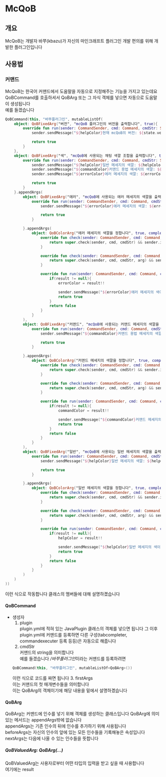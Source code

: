 # McQoB
## 개요
McQoB는 개발자 바쭈(kbazu)가 자신의 마인크래프트 플러그인 개발 편의를 위해 개발한 플러그인입니다
## 사용법
### 커맨드
McQoB는 한국어 커맨드에서 도움말을 자동으로 지정해주는 기능을 가지고 있는데요  
QoBCommand를 호출하셔서 QoBArg 또는 그 자식 객체를 넣으면 자동으로 도움말이 생성됩니다  
예를 들겠습니다
```kotlin
QoBCommand(this, "바쭈플러그인", mutableListOf(
    object: QoBFixedArg("버전", "mcQoB 플러그인의 버전을 출력합니다", true){
        override fun run(sender: CommandSender, cmd: Command, cmdStr: String): Boolean {
            sender.sendMessage("${helpColor}현재 mcQoB의 버전: ${state.versionStr(version)}")

            return true
        }
    },
    object: QoBFixedArg("색", "mcQoB에 사용되는 채팅 색깔 조합을 출력합니다", true){
        override fun run(sender: CommandSender, cmd: Command, cmdStr: String): Boolean {
            sender.sendMessage("${helpColor}일반 메세지의 색깔: ${helpColor.name}")
            sender.sendMessage("${commandColor}커맨드 용법 메세지의 색깔: ${commandColor.name}")
            sender.sendMessage("${errorColor}에러 메세지의 색깔: ${errorColor.name}")

            return true
        }
    }.appendArgs(
        object: QoBFixedArg("에러", "mcQoB에 사용되는 에러 메세지의 색깔을 출력합니다", true){
            override fun run(sender: CommandSender, cmd: Command, cmdStr: String): Boolean {
                sender.sendMessage("${errorColor}에러 메세지의 색깔: ${errorColor.name}")

                return true
            }

        }.appendArgs(
            object: QoBColorArg("에러 메세지의 색깔을 정합니다", true, completed = true){
                override fun check(sender: CommandSender, cmd: Command, cmdStr: String): Boolean {
                    return super.check(sender, cmd, cmdStr) && sender.isOp()
                }

                override fun check(sender: CommandSender, cmd: Command, cmdStr: String, arg: String): Boolean {
                    return super.check(sender, cmd, cmdStr, arg) && sender.isOp
                }

                override fun run(sender: CommandSender, cmd: Command, cmdStr: String): Boolean {
                    if(result != null){
                        errorColor = result!!

                        sender.sendMessage("${errorColor}에러 메세지의 색이 ${errorColor.name}으로 설정되었습니다")
                        return true
                    }
                    return false
                }
            }
        ),
        object: QoBFixedArg("커맨드", "mcQoB에 사용되는 커맨드 메세지의 색깔을 출력합니다", true){
            override fun run(sender: CommandSender, cmd: Command, cmdStr: String): Boolean {
                sender.sendMessage("${commandColor}커맨드 용법 메세지의 색깔: ${commandColor.name}")

                return true
            }

        }.appendArgs(
            object: QoBColorArg("커맨드 메세지의 색깔을 정합니다", true, completed = true){
                override fun check(sender: CommandSender, cmd: Command, cmdStr: String): Boolean {
                    return super.check(sender, cmd, cmdStr) && sender.isOp()
                }

                override fun check(sender: CommandSender, cmd: Command, cmdStr: String, arg: String): Boolean {
                    return super.check(sender, cmd, cmdStr, arg) && sender.isOp
                }

                override fun run(sender: CommandSender, cmd: Command, cmdStr: String): Boolean {
                    if(result != null){
                        commandColor = result!!

                        sender.sendMessage("${commandColor}커맨드 메세지의 색이 ${commandColor.name}으로 설정되었습니다")
                        return true
                    }
                    return false
                }
            }
        ),
        object: QoBFixedArg("일반", "mcQoB에 사용되는 일반 메세지의 색깔을 출력합니다", true){
            override fun run(sender: CommandSender, cmd: Command, cmdStr: String): Boolean {
                sender.sendMessage("${helpColor}일반 메세지의 색깔: ${helpColor.name}")

                return true
            }

        }.appendArgs(
            object: QoBColorArg("일반 메세지의 색깔을 정합니다", true, completed = true){
                override fun check(sender: CommandSender, cmd: Command, cmdStr: String): Boolean {
                    return super.check(sender, cmd, cmdStr) && sender.isOp()
                }

                override fun check(sender: CommandSender, cmd: Command, cmdStr: String, arg: String): Boolean {
                    return super.check(sender, cmd, cmdStr, arg) && sender.isOp
                }

                override fun run(sender: CommandSender, cmd: Command, cmdStr: String): Boolean {
                    if(result != null){
                        helpColor = result!!

                        sender.sendMessage("${helpColor}일반 메세지의 색이 ${helpColor.name}으로 설정되었습니다")
                        return true
                    }
                    return false
                }
            }
        )
    )
))
```
이런 식으로 작동합니다
클래스의 멤버들에 대해 설명하곘습니다
#### QoBCommand
- 생성자
  1. plugin  
  plugin.yml에 적혀 있는 JavaPlugin 클래스의 객체를 넣으면 됩니다
  그 이후 plugin.yml에 커맨드를 등록하면 다른 구성(tabcompleter, commandexecuter 등록 등등)은 자동으로 해줍니다
  2. cmdStr  
  커맨드의 string을 의미합니다  
  예를 들겠습니다
  */바쭈플러그인*이라는 커맨드를 등록하려면
  ```kotlin
  QoBCommand(this, "바쭈플러그인", mutableListOf<QoBArg>())
  ```
  이런 식으로 코드를 짜면 됩니다
  3. firstArgs  
  이는 커맨드의 첫 매개변수들을 의미합니다  
  이는 QoBArg의 객체이기에 해당 내용을 밑에서 설명하곘습니다
#### QoBArg
QoBArg는 커맨드에 인수를 넣기 위해 객체를 생성하는 클래스입니다
QoBArg에 의미있는 메서드는 appendArgs밖에 없습니다  
appendArgs는 기존 인수의 뒤에 인수를 추가하기 위해 사용됩니다  
beforeArgs는 자신의 인수의 앞에 있는 모든 인수들을 기록해놓은 속성입니다  
nextArgs는 다음에 나올 수 있는 인수들을 뜻합니다 
##### QoBValuedArg<T>: QoBArg(...)
QoBValuedArg는 사용자로부터 어떤 타입의 입력을 받고 싶을 때 사용합니다  
여기에는 result